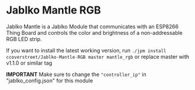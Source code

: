 # Jablko Mantle RGB

Jablko Mantle is a Jablko Module that communicates with an ESP8266 Thing Board and controls the color and brightness of a non-addressable RGB LED strip. 

If you want to install the latest working version, run 
`./jpm install ccoverstreet/Jablko-Mantle-RGB master mantle_rgb` 
or replace master with v1.1.0 or similar tag

**IMPORTANT** Make sure to change the `"controller_ip"` in "jablko_config.json" for this module
